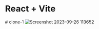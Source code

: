 # React + Vite

#   c l o n e - 1 
 
 ![Screenshot 2023-09-26 113652](https://github.com/CompileWithQureshi/clone-1/assets/99005823/335b061f-a3e1-46d4-b99d-b1b05e061e15)
